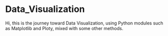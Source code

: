 # Data_Visualization
Hi, this is the journey toward Data Visualization, using Python modules such as Matplotlib and Ploty, mixed with some other methods.
